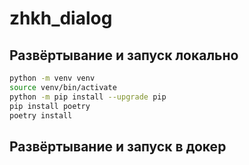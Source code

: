 # zhkh_dialog

## Развёртывание и запуск локально

```sh
python -m venv venv
source venv/bin/activate
python -m pip install --upgrade pip
pip install poetry
poetry install
```

## Развёртывание и запуск в докер